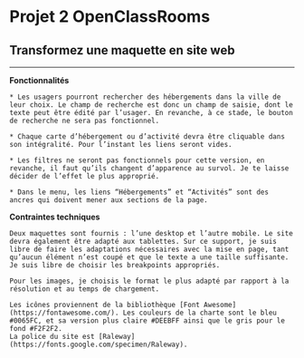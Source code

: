 # **Projet 2** OpenClassRooms

Transformez une maquette en site web
------------------------------------
____________
**Fonctionnalités**

    * Les usagers pourront rechercher des hébergements dans la ville de leur choix. Le champ de recherche est donc un champ de saisie, dont le texte peut être édité par l’usager. En revanche, à ce stade, le bouton de recherche ne sera pas fonctionnel.

    * Chaque carte d’hébergement ou d’activité devra être cliquable dans son intégralité. Pour l’instant les liens seront vides.

    * Les filtres ne seront pas fonctionnels pour cette version, en revanche, il faut qu’ils changent d’apparence au survol. Je te laisse décider de l’effet le plus approprié.

    * Dans le menu, les liens “Hébergements” et “Activités” sont des ancres qui doivent mener aux sections de la page.

**Contraintes techniques**

    Deux maquettes sont fournis : l’une desktop et l’autre mobile. Le site devra également être adapté aux tablettes. Sur ce support, je suis libre de faire les adaptations nécessaires avec la mise en page, tant qu’aucun élément n’est coupé et que le texte a une taille suffisante. Je suis libre de choisir les breakpoints appropriés.

    Pour les images, je choisis le format le plus adapté par rapport à la résolution et au temps de chargement.

    Les icônes proviennent de la bibliothèque [Font Awesome](https://fontawesome.com/). Les couleurs de la charte sont le bleu #0065FC, et sa version plus claire #DEEBFF ainsi que le gris pour le fond #F2F2F2.
    La police du site est [Raleway](https://fonts.google.com/specimen/Raleway).
